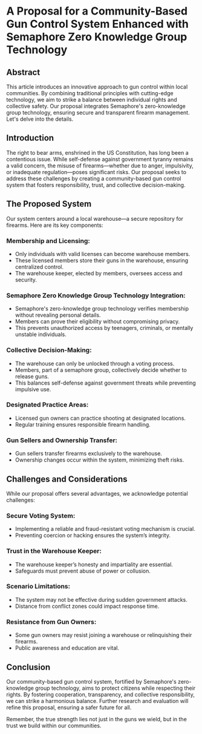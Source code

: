 # A Proposal for a Community-Based Gun Control System Enhanced with Semaphore Zero Knowledge Group Technology

## Abstract
This article introduces an innovative approach to gun control within local communities. By combining traditional principles with cutting-edge technology, we aim to strike a balance between individual rights and collective safety. Our proposal integrates Semaphore's zero-knowledge group technology, ensuring secure and transparent firearm management. Let's delve into the details.

## Introduction
The right to bear arms, enshrined in the US Constitution, has long been a contentious issue. While self-defense against government tyranny remains a valid concern, the misuse of firearms—whether due to anger, impulsivity, or inadequate regulation—poses significant risks. Our proposal seeks to address these challenges by creating a community-based gun control system that fosters responsibility, trust, and collective decision-making.

## The Proposed System
Our system centers around a local warehouse—a secure repository for firearms. Here are its key components:

### Membership and Licensing:
- Only individuals with valid licenses can become warehouse members.
- These licensed members store their guns in the warehouse, ensuring centralized control.
- The warehouse keeper, elected by members, oversees access and security.

### Semaphore Zero Knowledge Group Technology Integration:
- Semaphore's zero-knowledge group technology verifies membership without revealing personal details.
- Members can prove their eligibility without compromising privacy.
- This prevents unauthorized access by teenagers, criminals, or mentally unstable individuals.

### Collective Decision-Making:
- The warehouse can only be unlocked through a voting process.
- Members, part of a semaphore group, collectively decide whether to release guns.
- This balances self-defense against government threats while preventing impulsive use.

### Designated Practice Areas:
- Licensed gun owners can practice shooting at designated locations.
- Regular training ensures responsible firearm handling.

### Gun Sellers and Ownership Transfer:
- Gun sellers transfer firearms exclusively to the warehouse.
- Ownership changes occur within the system, minimizing theft risks.

## Challenges and Considerations
While our proposal offers several advantages, we acknowledge potential challenges:

### Secure Voting System:
- Implementing a reliable and fraud-resistant voting mechanism is crucial.
- Preventing coercion or hacking ensures the system’s integrity.

### Trust in the Warehouse Keeper:
- The warehouse keeper’s honesty and impartiality are essential.
- Safeguards must prevent abuse of power or collusion.

### Scenario Limitations:
- The system may not be effective during sudden government attacks.
- Distance from conflict zones could impact response time.

### Resistance from Gun Owners:
- Some gun owners may resist joining a warehouse or relinquishing their firearms.
- Public awareness and education are vital.

## Conclusion
Our community-based gun control system, fortified by Semaphore's zero-knowledge group technology, aims to protect citizens while respecting their rights. By fostering cooperation, transparency, and collective responsibility, we can strike a harmonious balance. Further research and evaluation will refine this proposal, ensuring a safer future for all.

Remember, the true strength lies not just in the guns we wield, but in the trust we build within our communities.

